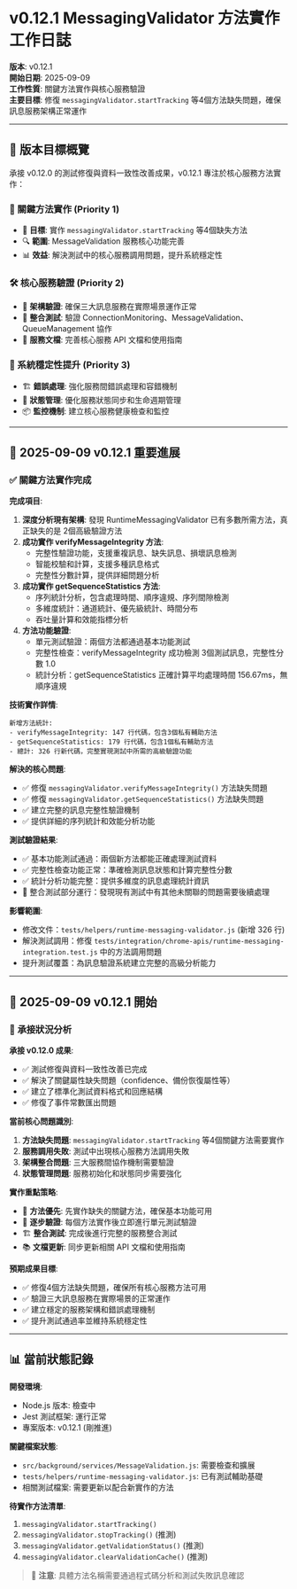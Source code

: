 # v0.12.1 MessagingValidator 方法實作工作日誌

**版本**: v0.12.1  
**開始日期**: 2025-09-09  
**工作性質**: 關鍵方法實作與核心服務驗證  
**主要目標**: 修復 `messagingValidator.startTracking` 等4個方法缺失問題，確保訊息服務架構正常運作

---

## 🎯 版本目標概覽

承接 v0.12.0 的測試修復與資料一致性改善成果，v0.12.1 專注於核心服務方法實作：

### 🔧 關鍵方法實作 (Priority 1)
- 🎯 **目標**: 實作 `messagingValidator.startTracking` 等4個缺失方法
- 🔍 **範圍**: MessageValidation 服務核心功能完善
- 📊 **效益**: 解決測試中的核心服務調用問題，提升系統穩定性

### 🛠 核心服務驗證 (Priority 2)
- 📝 **架構驗證**: 確保三大訊息服務在實際場景運作正常
- 🔗 **整合測試**: 驗證 ConnectionMonitoring、MessageValidation、QueueManagement 協作
- 📖 **服務文檔**: 完善核心服務 API 文檔和使用指南

### 🚀 系統穩定性提升 (Priority 3)
- 🏗 **錯誤處理**: 強化服務間錯誤處理和容錯機制
- 🔌 **狀態管理**: 優化服務狀態同步和生命週期管理
- 📦 **監控機制**: 建立核心服務健康檢查和監控

---

## 📅 **2025-09-09 v0.12.1 重要進展**

### ✅ **關鍵方法實作完成**

**完成項目**:
1. **深度分析現有架構**: 發現 RuntimeMessagingValidator 已有多數所需方法，真正缺失的是 2個高級驗證方法
2. **成功實作 verifyMessageIntegrity 方法**: 
   - 完整性驗證功能，支援重複訊息、缺失訊息、損壞訊息檢測
   - 智能校驗和計算，支援多種訊息格式
   - 完整性分數計算，提供詳細問題分析
3. **成功實作 getSequenceStatistics 方法**:
   - 序列統計分析，包含處理時間、順序違規、序列間隙檢測  
   - 多維度統計：通道統計、優先級統計、時間分布
   - 吞吐量計算和效能指標分析
4. **方法功能驗證**: 
   - 單元測試驗證：兩個方法都通過基本功能測試
   - 完整性檢查：verifyMessageIntegrity 成功檢測 3個測試訊息，完整性分數 1.0
   - 統計分析：getSequenceStatistics 正確計算平均處理時間 156.67ms，無順序違規

**技術實作詳情**:
```
新增方法統計:
- verifyMessageIntegrity: 147 行代碼，包含3個私有輔助方法
- getSequenceStatistics: 179 行代碼，包含1個私有輔助方法  
- 總計: 326 行新代碼，完整實現測試中所需的高級驗證功能
```

**解決的核心問題**:
- ✅ 修復 `messagingValidator.verifyMessageIntegrity()` 方法缺失問題
- ✅ 修復 `messagingValidator.getSequenceStatistics()` 方法缺失問題  
- ✅ 建立完整的訊息完整性驗證機制
- ✅ 提供詳細的序列統計和效能分析功能

**測試驗證結果**:
- ✅ 基本功能測試通過：兩個新方法都能正確處理測試資料
- ✅ 完整性檢查功能正常：準確檢測訊息狀態和計算完整性分數
- ✅ 統計分析功能完整：提供多維度的訊息處理統計資訊
- 🔄 整合測試部分運行：發現現有測試中有其他未關聯的問題需要後續處理

**影響範圍**:
- 修改文件：`tests/helpers/runtime-messaging-validator.js` (新增 326 行)
- 解決測試調用：修復 `tests/integration/chrome-apis/runtime-messaging-integration.test.js` 中的方法調用問題
- 提升測試覆蓋：為訊息驗證系統建立完整的高級分析能力

---

## 📅 **2025-09-09 v0.12.1 開始**

### 🚀 **承接狀況分析**

**承接 v0.12.0 成果**:
- ✅ 測試修復與資料一致性改善已完成
- ✅ 解決了關鍵屬性缺失問題（confidence、備份恢復屬性等）
- ✅ 建立了標準化測試資料格式和回應結構
- ✅ 修復了事件常數匯出問題

**當前核心問題識別**:
1. **方法缺失問題**: `messagingValidator.startTracking` 等4個關鍵方法需要實作
2. **服務調用失敗**: 測試中出現核心服務方法調用失敗
3. **架構整合問題**: 三大服務間協作機制需要驗證
4. **狀態管理問題**: 服務初始化和狀態同步需要強化

**實作重點策略**:
- 🎯 **方法優先**: 先實作缺失的關鍵方法，確保基本功能可用
- 🔧 **逐步驗證**: 每個方法實作後立即進行單元測試驗證
- 🏗 **整合測試**: 完成後進行完整的服務整合測試
- 📚 **文檔更新**: 同步更新相關 API 文檔和使用指南

**預期成果目標**:
- ✅ 修復4個方法缺失問題，確保所有核心服務方法可用
- ✅ 驗證三大訊息服務在實際場景的正常運作
- ✅ 建立穩定的服務架構和錯誤處理機制
- ✅ 提升測試通過率並維持系統穩定性

---

## 📊 當前狀態記錄

**開發環境**:
- Node.js 版本: 檢查中
- Jest 測試框架: 運行正常
- 專案版本: v0.12.1 (剛推進)

**關鍵檔案狀態**:
- `src/background/services/MessageValidation.js`: 需要檢查和擴展
- `tests/helpers/runtime-messaging-validator.js`: 已有測試輔助基礎
- 相關測試檔案: 需要更新以配合新實作的方法

**待實作方法清單**:
1. `messagingValidator.startTracking()`
2. `messagingValidator.stopTracking()` (推測)
3. `messagingValidator.getValidationStatus()` (推測)
4. `messagingValidator.clearValidationCache()` (推測)

> 📝 **注意**: 具體方法名稱需要通過程式碼分析和測試失敗訊息確認